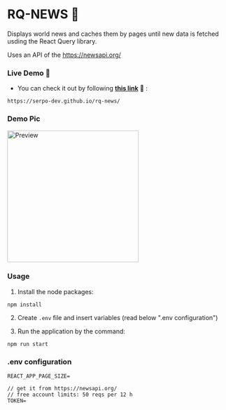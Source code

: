 # RQ-NEWS 📰

Displays world news and caches them by pages until new data is fetched usding the React Query library.

Uses an API of the https://newsapi.org/

### Live Demo 🔴

- You can check it out by following <b><a href="https://serpo-dev.github.io/rq-news" target="_blank">this link</a></b> 🔗 :

`https://serpo-dev.github.io/rq-news/`

### Demo Pic

<img src="src/assets/preview.gif" alt="Preview" style="height: 300px"></img>

### Usage

1. Install the node packages:
```
npm install
```

2. Create `.env` file and insert variables (read below ".env configuration")

3. Run the application by the command: 
```
npm run start
```

### .env configuration

```
REACT_APP_PAGE_SIZE=

// get it from https://newsapi.org/
// free account limits: 50 reqs per 12 h
TOKEN=
```